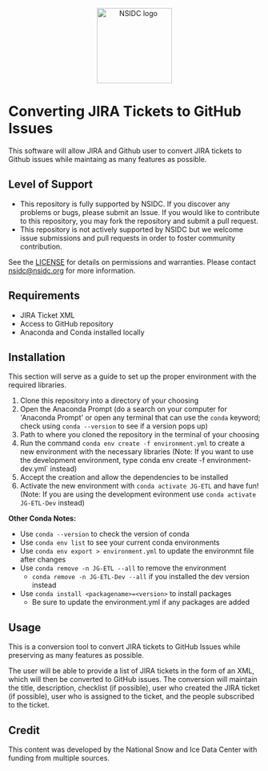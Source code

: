 <p align="center">
  <img alt="NSIDC logo" src="https://nsidc.org/themes/custom/nsidc/logo.svg" width="150" />
</p>


# Converting JIRA Tickets to GitHub Issues

This software will allow JIRA and Github user to convert JIRA tickets to Github issues while maintaing as many features as possible.


## Level of Support

* This repository is fully supported by NSIDC. If you discover any problems or bugs,
  please submit an Issue. If you would like to contribute to this repository, you may fork
  the repository and submit a pull request. 
* This repository is not actively supported by NSIDC but we welcome issue submissions and
  pull requests in order to foster community contribution.

See the [LICENSE](LICENSE) for details on permissions and warranties. Please contact
nsidc@nsidc.org for more information.


## Requirements

* JIRA Ticket XML
* Access to GitHub repository
* Anaconda and Conda installed locally

## Installation
This section will serve as a guide to set up the proper environment with the required libraries.

1. Clone this repository into a directory of your choosing
2. Open the Anaconda Prompt (do a search on your computer for 'Anaconda Prompt' or open any terminal that can use the `conda` keyword; check using `conda --version` to see if a version pops up)
3. Path to where you cloned the repository in the terminal of your choosing
4. Run the command `conda env create -f environment.yml` to create a new environment with the necessary libraries
    (Note: If you want to use the development environment, type conda env create -f environment-dev.yml` instead)
5. Accept the creation and allow the dependencies to be installed
6. Activate the new environment with `conda activate JG-ETL` and have fun! 
    (Note: If you are using the development evironment use `conda activate JG-ETL-Dev` instead)

**Other Conda Notes:**
- Use `conda --version` to check the version of conda
- Use `conda env list` to see your current conda environments
- Use `conda env export > environment.yml` to update the environmnt file after changes
- Use `conda remove -n JG-ETL --all` to remove the environment
    * `conda remove -n JG-ETL-Dev --all` if you installed the dev version instead
- Use `conda install <packagename>=<version>` to install packages
    * Be sure to update the environment.yml if any packages are added

## Usage

This is a conversion tool to convert JIRA tickets to GitHub Issues while preserving as many features as possible. 

The user will be able to provide a list of JIRA tickets in the form of an XML, which will then be converted to GitHub issues. The conversion will maintain the title, description, checklist (if possible), user who created the JIRA ticket (if possible), user who is assigned to the ticket, and the people subscribed to the ticket. 

## Credit

This content was developed by the National Snow and Ice Data Center with funding from
multiple sources.
